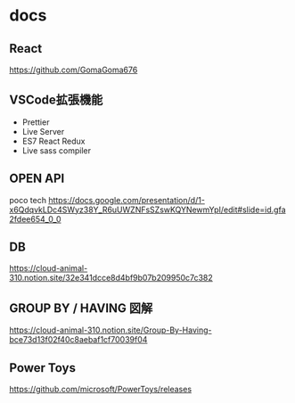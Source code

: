 # docs

## React
https://github.com/GomaGoma676

## VSCode拡張機能
- Prettier
- Live Server
- ES7 React Redux
- Live sass compiler

## OPEN API
poco tech
https://docs.google.com/presentation/d/1-x6QdqvkLDc4SWyz38Y_R6uUWZNFsSZswKQYNewmYpI/edit#slide=id.gfa2fdee654_0_0

## DB
https://cloud-animal-310.notion.site/32e341dcce8d4bf9b07b209950c7c382

## GROUP BY / HAVING 図解
https://cloud-animal-310.notion.site/Group-By-Having-bce73d13f02f40c8aebaf1cf70039f04


## Power Toys
https://github.com/microsoft/PowerToys/releases
